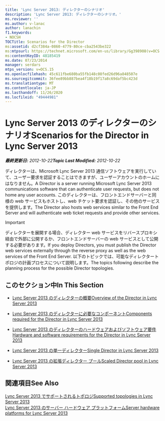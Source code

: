 ```yaml
---
title: 'Lync Server 2013: ディレクターのシナリオ'
description: 'Lync Server 2013: ディレクターのシナリオ。'
ms.reviewer: ''
ms.author: v-lanac
author: lanachin
f1.keywords:
- NOCSH
TOCTitle: Scenarios for the Director
ms:assetid: d2cf384a-0860-4779-80ce-cba2543be322
ms:mtpsurl: https://technet.microsoft.com/en-us/library/Gg398908(v=OCS.15)
ms:contentKeyID: 48185419
ms.date: 07/23/2014
manager: serdars
mtps_version: v=OCS.15
ms.openlocfilehash: 45c611fbe680ba55fb148c08fed26d96a848507e
ms.sourcegitcommit: 36fee89bb887bea4f18b19f17a8c69daf5bc423d
ms.translationtype: MT
ms.contentlocale: ja-JP
ms.lasthandoff: 11/26/2020
ms.locfileid: "49444981"
---
```

# <a name="scenarios-for-the-director-in-lync-server-2013"></a><span data-ttu-id="99646-103">Lync Server 2013 のディレクターのシナリオ</span><span class="sxs-lookup"><span data-stu-id="99646-103">Scenarios for the Director in Lync Server 2013</span></span>

<div data-xmlns="http://www.w3.org/1999/xhtml">

<div class="topic" data-xmlns="http://www.w3.org/1999/xhtml" data-msxsl="urn:schemas-microsoft-com:xslt" data-cs="https://msdn.microsoft.com/">

<div data-asp="https://msdn2.microsoft.com/asp">



</div>

<div id="mainSection">

<div id="mainBody"><span data-ttu-id="99646-104">

<span> </span></span><span class="sxs-lookup"><span data-stu-id="99646-104">

<span> </span></span></span>

<span data-ttu-id="99646-105">_**最終更新日:** 2012-10-22_</span><span class="sxs-lookup"><span data-stu-id="99646-105">_**Topic Last Modified:** 2012-10-22_</span></span>

<span data-ttu-id="99646-106">ディレクターは、Microsoft Lync Server 2013 通信ソフトウェアを実行していて、ユーザー要求を認証することはできますが、ユーザーアカウントのホームにはなりません。</span><span class="sxs-lookup"><span data-stu-id="99646-106">A Director is a server running Microsoft Lync Server 2013 communications software that can authenticate user requests, but does not home any user accounts.</span></span> <span data-ttu-id="99646-107">このディレクターは、フロントエンドサーバーと同様の web サービスもホストし、web チケット要求を認証し、その他のサービスを提供します。</span><span class="sxs-lookup"><span data-stu-id="99646-107">The Director also hosts web services similar to the Front End Server and will authenticate web ticket requests and provide other services.</span></span>

<div>


> [!IMPORTANT]  
> <span data-ttu-id="99646-108">ディレクターを展開する場合、ディレクター web サービスをリバースプロキシ経由で外部に公開するか、フロントエンドサーバーの web サービスとして公開する必要があります。</span><span class="sxs-lookup"><span data-stu-id="99646-108">If you deploy Directors, you must publish the Director web services externally through the reverse proxy as well as the web services of the Front End Server.</span></span> <span data-ttu-id="99646-109">以下のトピックでは、可能なディレクタートポロジの計画プロセスについて説明します。</span><span class="sxs-lookup"><span data-stu-id="99646-109">The topics following describe the planning process for the possible Director topologies.</span></span>



</div>

<div>

## <a name="in-this-section"></a><span data-ttu-id="99646-110">このセクション中</span><span class="sxs-lookup"><span data-stu-id="99646-110">In This Section</span></span>

  - [<span data-ttu-id="99646-111">Lync Server 2013 のディレクターの概要</span><span class="sxs-lookup"><span data-stu-id="99646-111">Overview of the Director in Lync Server 2013</span></span>](lync-server-2013-overview-of-the-director.md)

  - [<span data-ttu-id="99646-112">Lync Server 2013 のディレクターに必要なコンポーネント</span><span class="sxs-lookup"><span data-stu-id="99646-112">Components required for the Director in Lync Server 2013</span></span>](lync-server-2013-components-required-for-the-director.md)

  - [<span data-ttu-id="99646-113">Lync Server 2013 のディレクターのハードウェアおよびソフトウェア要件</span><span class="sxs-lookup"><span data-stu-id="99646-113">Hardware and software requirements for the Director in Lync Server 2013</span></span>](lync-server-2013-hardware-and-software-requirements-for-the-director.md)

  - [<span data-ttu-id="99646-114">Lync Server 2013 の単一ディレクター</span><span class="sxs-lookup"><span data-stu-id="99646-114">Single Director in Lync Server 2013</span></span>](lync-server-2013-single-director.md)

  - [<span data-ttu-id="99646-115">Lync Server 2013 の拡張ディレクター プール</span><span class="sxs-lookup"><span data-stu-id="99646-115">Scaled Director pool in Lync Server 2013</span></span>](lync-server-2013-scaled-director-pool.md)

</div>

<div>

## <a name="see-also"></a><span data-ttu-id="99646-116">関連項目</span><span class="sxs-lookup"><span data-stu-id="99646-116">See Also</span></span>


[<span data-ttu-id="99646-117">Lync Server 2013 でサポートされるトポロジ</span><span class="sxs-lookup"><span data-stu-id="99646-117">Supported topologies in Lync Server 2013</span></span>](lync-server-2013-supported-topologies.md)  
[<span data-ttu-id="99646-118">Lync Server 2013 のサーバー ハードウェア プラットフォーム</span><span class="sxs-lookup"><span data-stu-id="99646-118">Server hardware platforms for Lync Server 2013</span></span>](lync-server-2013-server-hardware-platforms.md)  
  

<span data-ttu-id="99646-119"></div>

</div>

<span> </span>

</div>

</div>

</span><span class="sxs-lookup"><span data-stu-id="99646-119"></div>

</div>

<span> </span>

</div>

</div>

</span></span></div>

